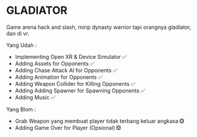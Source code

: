# GLADIATOR

Game arena hack and slash, mirip dynasty warrior tapi orangnya gladiator, dan di vr.

Yang Udah :
- Implementing Open XR & Device Simulator ✅
- Adding Assets for Opponents ✅
- Adding Chase Attack AI for Opponents ✅
- Adding Animation for Opponents ✅
- Adding Weapon Collider for Killing Opponents ✅
- Adding Adding Spawner for Spawning Opponents ✅
- Adding Music ✅

Yang Blom :
- Grab Weapon yang membuat player tidak terbang keluar angkasa ❎
- Adding Game Over for Player (Opsional) ❎
